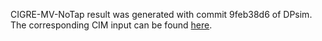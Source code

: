 CIGRE-MV-NoTap result was generated with commit 9feb38d6 of DPsim.  
The corresponding CIM input can be found [here](https://git.rwth-aachen.de/acs/core/grid-data/cim-grid-data/tree/master/CIGRE_MV/CIGRE_MV_no_tapchanger_With_LoadFlow_Results).
